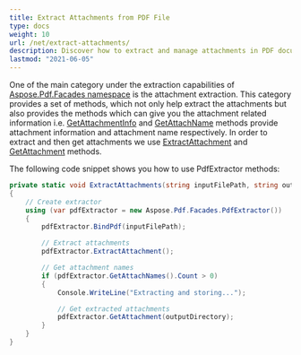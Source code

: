 ```yaml
---
title: Extract Attachments from PDF File
type: docs
weight: 10
url: /net/extract-attachments/
description: Discover how to extract and manage attachments in PDF documents in .NET using Aspose.PDF for better document handling.
lastmod: "2021-06-05"
---
```

<script type="application/ld+json">
{
    "@context": "https://schema.org",
    "@type": "TechArticle",
    "headline": "Extract Attachments from PDF File",
    "alternativeHeadline": "Effortlessly Extract and Manage PDF Attachments",
    "abstract": "The new attachment extraction functionality in Aspose.PDF for .NET allows developers to easily retrieve and manage file attachments within PDF documents. By utilizing the PdfExtractor class, users can extract attachments and obtain essential information, such as attachment names and details, enhancing document processing capabilities",
    "author": {
        "@type": "Person",
        "name": "Anastasiia Holub",
        "givenName": "Anastasiia",
        "familyName": "Holub",
        "url": "https://www.linkedin.com/in/anastasiia-holub-750430225/"
    },
    "genre": "pdf document generation",
    "wordcount": "208",
    "proficiencyLevel": "Beginner",
    "publisher": {
        "@type": "Organization",
        "name": "Aspose.PDF for .NET",
        "url": "https://products.aspose.com/pdf",
        "logo": "https://www.aspose.cloud/templates/aspose/img/products/pdf/aspose_pdf-for-net.svg",
        "alternateName": "Aspose",
        "sameAs": [
            "https://facebook.com/aspose.pdf/",
            "https://twitter.com/asposepdf",
            "https://www.youtube.com/channel/UCmV9sEg_QWYPi6BJJs7ELOg/featured",
            "https://www.linkedin.com/company/aspose",
            "https://stackoverflow.com/questions/tagged/aspose",
            "https://aspose.quora.com/",
            "https://aspose.github.io/"
        ],
        "contactPoint": [
            {
                "@type": "ContactPoint",
                "telephone": "+1 903 306 1676",
                "contactType": "sales",
                "areaServed": "US",
                "availableLanguage": "en"
            },
            {
                "@type": "ContactPoint",
                "telephone": "+44 141 628 8900",
                "contactType": "sales",
                "areaServed": "GB",
                "availableLanguage": "en"
            },
            {
                "@type": "ContactPoint",
                "telephone": "+61 2 8006 6987",
                "contactType": "sales",
                "areaServed": "AU",
                "availableLanguage": "en"
            }
        ]
    },
    "url": "/net/extract-attachments/",
    "mainEntityOfPage": {
        "@type": "WebPage",
        "@id": "/net/extract-attachments/"
    },
    "dateModified": "2024-11-25",
    "description": "Aspose.PDF can perform not only simple and easy tasks but also cope with more complex goals. Check the next section for advanced users and developers."
}
</script>

One of the main category under the extraction capabilities of [Aspose.Pdf.Facades namespace](https://reference.aspose.com/pdf/net/aspose.pdf.facades) is the attachment extraction. This category provides a set of methods, which not only help extract the attachments but also provides the methods which can give you the attachment related information i.e. [GetAttachmentInfo](https://reference.aspose.com/pdf/net/aspose.pdf.facades/pdfextractor/methods/getattachmentinfo) and [GetAttachName](https://reference.aspose.com/pdf/net/aspose.pdf.facades/pdfextractor/methods/getattachnames) methods provide attachment information and attachment name respectively. In order to extract and then get attachments we use [ExtractAttachment](https://reference.aspose.com/pdf/net/aspose.pdf.facades/pdfextractor/methods/extractattachment) and [GetAttachment](https://reference.aspose.com/pdf/net/aspose.pdf.facades/pdfextractor/methods/getattachment) methods.

The following code snippet shows you how to use PdfExtractor methods:

```csharp
private static void ExtractAttachments(string inputFilePath, string outputDirectory)
{
	// Create extractor
	using (var pdfExtractor = new Aspose.Pdf.Facades.PdfExtractor())
	{
		pdfExtractor.BindPdf(inputFilePath);

		// Extract attachments
		pdfExtractor.ExtractAttachment();

		// Get attachment names
		if (pdfExtractor.GetAttachNames().Count > 0)
		{
			Console.WriteLine("Extracting and storing...");

			// Get extracted attachments
			pdfExtractor.GetAttachment(outputDirectory);
		}
	}
}
```
